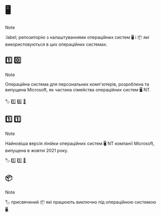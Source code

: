 # :desktop_computer:

>[!NOTE]
>
>:label; репозиторію з налаштуваннями операційних систем :desktop_computer: і :package: які використовуються в цих операційних системах.

## :one: :zero:

>[!NOTE]
>
>Операційна система для персональних комп'ютерів, розроблена та випущена Microsoft, як частина сімейства операційних систем :desktop_computer: NT.

:label: :one: :zero: [🔗](10/README.md)

## :one: :one:

>[!NOTE]
>
>Найновіша версія лінійки операційних систем :desktop_computer: NT компанії Microsoft, випущена в жовтні 2021 року.

:label: :one: :one: [🔗](11/README.md)

## 📦

>[!NOTE]
>
>:label: присвячений :package: які працюють виключно під операційною системою :desktop_computer:.
